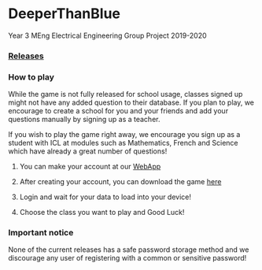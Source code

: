# DeeperThanBlue
Year 3 MEng Electrical Engineering Group Project 2019-2020

### [Releases](https://github.com/ej3517/DeeperThanBlue/releases/)

### How to play 
While the game is not fully released for school usage, classes signed up might not have any added question to their database. If you plan to play, we encourage to create a school for you and your friends and add your questions manually by signing up as a teacher. 

If you wish to play the game right away, we encourage you sign up as a student with ICL at modules such as Mathematics, French and Science which have already a great number of questions! 

1. You can make your account at our [WebApp](http://flappyfish.eu-gb.cf.appdomain.cloud/)

2. After creating your account, you can download the game [here](https://github.com/ej3517/DeeperThanBlue/releases/)

3. Login and wait for your data to load into your device! 

4. Choose the class you want to play and Good Luck! 

### Important notice
None of the current releases has a safe password storage method and we discourage any user of registering with a common or sensitive password! 
